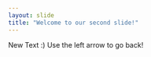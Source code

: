 ```yaml
---
layout: slide
title: "Welcome to our second slide!"
---
```

New Text :)
Use the left arrow to go back!
